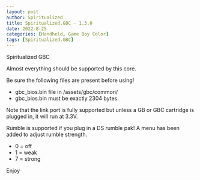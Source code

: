 ```yaml
---
layout: post
author: Spiritualized
title: Spiritualized.GBC - 1.3.0
date: 2022-8-25
categories: [Handheld, Game Boy Color]
tags: [Spiritualized.GBC]
---
```

Spiritualized GBC

Almost everything should be supported by this core.  

Be sure the following files are present before using!
* gbc_bios.bin file in /assets/gbc/common/ 
* gbc_bios.bin must be exactly 2304 bytes.

Note that the link port is fully supported but unless a GB or GBC cartridge is plugged in, it will run at 3.3V.

Rumble is supported if you plug in a DS rumble pak! A menu has been added to adjust rumble strength.
* 0 = off
* 1 = weak
* 7 = strong

Enjoy
